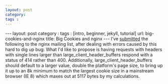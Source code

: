 ```yaml
---
layout: post
category: 
tags : 
---
```



--- layout: post category : tags : [intro, beginner, jekyll, tutorial] url: big-cookies-and-nginx title: Big Cookies and nginx --- I've [submitted]("http://nginx.org/pipermail/nginx/2009-December/017350.html") the following to the nginx mailing list, after dealing with errors caused by this hard to dig up bug: What I'd like to propose is having requests with headers with single lines larger than large_client_header_buffers respond with a status of 414 rather than 400. Additionally, large_client_header_buffers should default to a larger value, double the platform's page size, to bring up it up to an 8k minimum to match the largest cookie size in a mainstream browser (IE 8) which maxes out at 5117 bytes by my calculations. 

